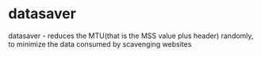 # datasaver
datasaver - reduces the MTU(that is the MSS value plus header) randomly, to minimize the data consumed by scavenging websites

